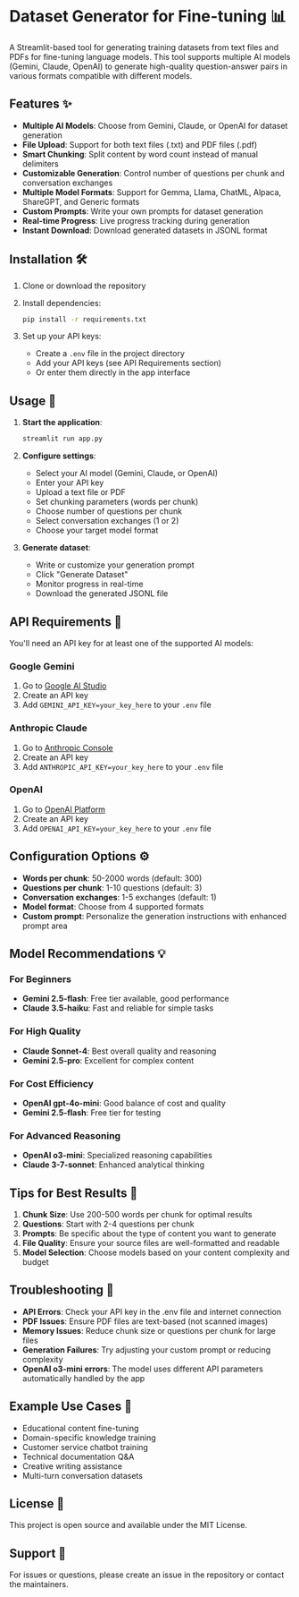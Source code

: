 # Dataset Generator for Fine-tuning 📊

A Streamlit-based tool for generating training datasets from text files and PDFs for fine-tuning language models. This tool supports multiple AI models (Gemini, Claude, OpenAI) to generate high-quality question-answer pairs in various formats compatible with different models.

## Features ✨

- **Multiple AI Models**: Choose from Gemini, Claude, or OpenAI for dataset generation
- **File Upload**: Support for both text files (.txt) and PDF files (.pdf)
- **Smart Chunking**: Split content by word count instead of manual delimiters
- **Customizable Generation**: Control number of questions per chunk and conversation exchanges
- **Multiple Model Formats**: Support for Gemma, Llama, ChatML, Alpaca, ShareGPT, and Generic formats
- **Custom Prompts**: Write your own prompts for dataset generation
- **Real-time Progress**: Live progress tracking during generation
- **Instant Download**: Download generated datasets in JSONL format

## Installation 🛠️

1. Clone or download the repository
2. Install dependencies:
   ```bash
   pip install -r requirements.txt
   ```

3. Set up your API keys:
   - Create a `.env` file in the project directory
   - Add your API keys (see API Requirements section)
   - Or enter them directly in the app interface

## Usage 🚀

1. **Start the application**:
   ```bash
   streamlit run app.py
   ```

2. **Configure settings**:
   - Select your AI model (Gemini, Claude, or OpenAI)
   - Enter your API key
   - Upload a text file or PDF
   - Set chunking parameters (words per chunk)
   - Choose number of questions per chunk
   - Select conversation exchanges (1 or 2)
   - Choose your target model format

3. **Generate dataset**:
   - Write or customize your generation prompt
   - Click "Generate Dataset"
   - Monitor progress in real-time
   - Download the generated JSONL file

## API Requirements 🔑

You'll need an API key for at least one of the supported AI models:

### Google Gemini
1. Go to [Google AI Studio](https://makersuite.google.com/app/apikey)
2. Create an API key
3. Add `GEMINI_API_KEY=your_key_here` to your `.env` file

### Anthropic Claude
1. Go to [Anthropic Console](https://console.anthropic.com/)
2. Create an API key
3. Add `ANTHROPIC_API_KEY=your_key_here` to your `.env` file

### OpenAI
1. Go to [OpenAI Platform](https://platform.openai.com/api-keys)
2. Create an API key
3. Add `OPENAI_API_KEY=your_key_here` to your `.env` file

## Configuration Options ⚙️

- **Words per chunk**: 50-2000 words (default: 300)
- **Questions per chunk**: 1-10 questions (default: 3)
- **Conversation exchanges**: 1-5 exchanges (default: 1)
- **Model format**: Choose from 4 supported formats
- **Custom prompt**: Personalize the generation instructions with enhanced prompt area

## Model Recommendations 💡

### For Beginners
- **Gemini 2.5-flash**: Free tier available, good performance
- **Claude 3.5-haiku**: Fast and reliable for simple tasks

### For High Quality
- **Claude Sonnet-4**: Best overall quality and reasoning
- **Gemini 2.5-pro**: Excellent for complex content

### For Cost Efficiency
- **OpenAI gpt-4o-mini**: Good balance of cost and quality
- **Gemini 2.5-flash**: Free tier for testing

### For Advanced Reasoning
- **OpenAI o3-mini**: Specialized reasoning capabilities
- **Claude 3-7-sonnet**: Enhanced analytical thinking

## Tips for Best Results 🎯

1. **Chunk Size**: Use 200-500 words per chunk for optimal results
2. **Questions**: Start with 2-4 questions per chunk
3. **Prompts**: Be specific about the type of content you want to generate
4. **File Quality**: Ensure your source files are well-formatted and readable
5. **Model Selection**: Choose models based on your content complexity and budget

## Troubleshooting 🔧

- **API Errors**: Check your API key in the .env file and internet connection
- **PDF Issues**: Ensure PDF files are text-based (not scanned images)
- **Memory Issues**: Reduce chunk size or questions per chunk for large files
- **Generation Failures**: Try adjusting your custom prompt or reducing complexity
- **OpenAI o3-mini errors**: The model uses different API parameters automatically handled by the app

## Example Use Cases 📝

- Educational content fine-tuning
- Domain-specific knowledge training
- Customer service chatbot training
- Technical documentation Q&A
- Creative writing assistance
- Multi-turn conversation datasets

## License 📄

This project is open source and available under the MIT License.

## Support 💬

For issues or questions, please create an issue in the repository or contact the maintainers.

